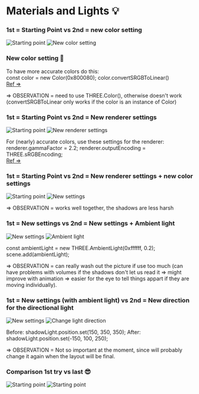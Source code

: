# Materials and Lights 💡

### 1st = Starting Point vs 2nd = new color setting
![Starting point](./refPictures/researchMatLight/0_Starting_point.png)
![New color setting](./refPictures/researchMatLight/1_recommendation_color.png)

### New color setting 🎨
  
To have more accurate colors do this:  
const color = new Color(0x800080);
color.convertSRGBToLinear()  
[Ref =>](https://discoverthreejs.com/tips-and-tricks/#lights)  
  
=> OBSERVATION = need to use THREE.Color(), otherwise doesn't work (convertSRGBToLinear only works if the color is an instance of Color) 

### 1st = Starting Point vs 2nd = New renderer settings 
![Starting point](./refPictures/researchMatLight/0_Starting_point.png)
![New renderer settings](./refPictures/researchMatLight/2_recommendation_renderer.png)

For (nearly) accurate colors, use these settings for the renderer:
renderer.gammaFactor = 2.2;
renderer.outputEncoding = THREE.sRGBEncoding;  
[Ref =>](https://discoverthreejs.com/tips-and-tricks/#lights)  

### 1st = Starting Point vs 2nd = New renderer settings + new color settings 

![Starting point](./refPictures/researchMatLight/0_Starting_point.png)
![New settings](./refPictures/researchMatLight/3_color_renderer.png)

=> OBSERVATION = works well together, the shadows are less harsh

### 1st = New settings vs 2nd = New settings + Ambient light 

![New settings](./refPictures/researchMatLight/3_color_renderer.png)
![Ambient light](./refPictures/researchMatLight/4_ambient_light.png)

const ambientLight = new THREE.AmbientLight(0xffffff, 0.2);  
scene.add(ambientLight);  
  
=> OBSERVATION = can really wash out the picture if use too much (can have problems with volumes if the shadows don't let us read it => might improve with animation => easier for the eye to tell things appart if they are moving individually).

### 1st = New settings (with ambient light) vs 2nd = New direction for the directional light 

![New settings](./refPictures/researchMatLight/4_ambient_light.png)
![Change light direction](./refPictures/researchMatLight/5_new_lights_coordinates.png)

Before: shadowLight.position.set(150, 350, 350);
After: shadowLight.position.set(-150, 100, 250);
  

=> OBSERVATION = Not so important at the moment, since will probably change it again when the layout will be final.

### Comparison 1st try vs last 😎

![Starting point](./refPictures/researchMatLight/0_Starting_point.png)
![Starting point](./refPictures/researchMatLight/5_new_lights_coordinates.png)

